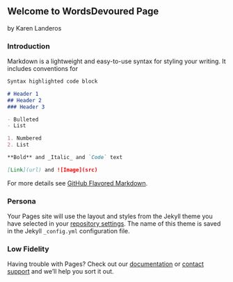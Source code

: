 ## Welcome to WordsDevoured Page
by Karen Landeros

### Introduction

Markdown is a lightweight and easy-to-use syntax for styling your writing. It includes conventions for

```markdown
Syntax highlighted code block

# Header 1
## Header 2
### Header 3

- Bulleted
- List

1. Numbered
2. List

**Bold** and _Italic_ and `Code` text

[Link](url) and ![Image](src)
```

For more details see [GitHub Flavored Markdown](https://guides.github.com/features/mastering-markdown/).

### Persona

Your Pages site will use the layout and styles from the Jekyll theme you have selected in your [repository settings](https://github.com/karenland/WordsDevoured/settings/pages). The name of this theme is saved in the Jekyll `_config.yml` configuration file.

### Low Fidelity 

Having trouble with Pages? Check out our [documentation](https://docs.github.com/categories/github-pages-basics/) or [contact support](https://support.github.com/contact) and we’ll help you sort it out.
